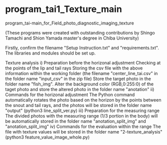 # program_tai1_Texture_main

program_tai-main_for_Field_photo_diagnostic_imaging_texture

(These programs were created with outstanding contributions by Shingo Tamachi and Shion Yamada master's degree in Chiba University)

Firstly, confirm the filename "Setup Instruction.txt" and "requirements.txt". The libraries and modules should be set up.

Texture analysis 
i) Preparation before the horizonal adjustment
Checking at the points of the lip and tail rays Storing the csv file with the above information within the working folder (the filename "center_line_tai.csv" in the folder name "input_csv" in the zip file)
Store the target photo in the folder name "fish_img".
Alter the background color (RGB,0:255:0) of the taget photo and store the altered photo in the folder name "anotation"
ii) Commands for the horizonal adjustment The Python command automatically rotates the photo based on the horizon by the points between the snout and tail rays, and the photos will be stored in the folder name "output" (python3 line_split_ver.py) iii) Preparation for the measuring range The divided photos with the measuring range (1/3 portion in the body) will be automatically stored in the folder name "anotation_split_img" and "anotation_split_img" 
iv) Commands for the evaluation within the range
The file with texture values will be stored in the folder name "2-texture_analysis" (python3 feature_value_image_whole.py)
